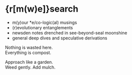 # {r[m(w)e]}search

- m(y)our *e/co-logic(al) musings
- (r)evolutionary entanglements
- newsden notes drenched in see-beyond-seal moonshine
- general deep dives and speculative derivations

Nothing is wasted here.  
Everything is compost.

Approach like a garden.  
Weed gently. Add mulch.

